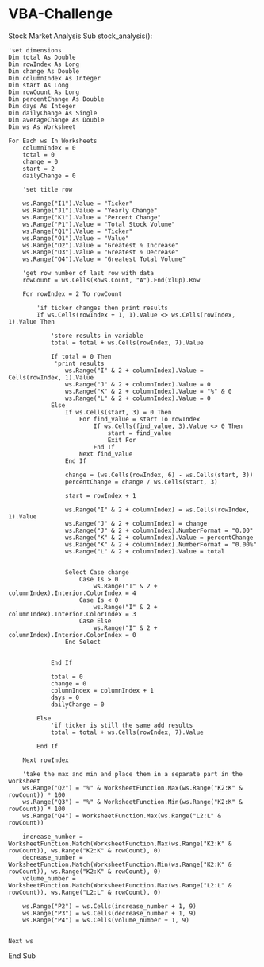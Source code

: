 # VBA-Challenge
 Stock Market Analysis
Sub stock_analysis():

    'set dimensions
    Dim total As Double
    Dim rowIndex As Long
    Dim change As Double
    Dim columnIndex As Integer
    Dim start As Long
    Dim rowCount As Long
    Dim percentChange As Double
    Dim days As Integer
    Dim dailyChange As Single
    Dim averageChange As Double
    Dim ws As Worksheet
    
    For Each ws In Worksheets
        columnIndex = 0
        total = 0
        change = 0
        start = 2
        dailyChange = 0
        
        'set title row
        
        ws.Range("I1").Value = "Ticker"
        ws.Range("J1").Value = "Yearly Change"
        ws.Range("K1").Value = "Percent Change"
        ws.Range("P1").Value = "Total Stock Volume"
        ws.Range("Q1").Value = "Ticker"
        ws.Range("O1").Value = "Value"
        ws.Range("O2").Value = "Greatest % Increase"
        ws.Range("O3").Value = "Greatest % Decrease"
        ws.Range("O4").Value = "Greatest Total Volume"
        
        'get row number of last row with data
        rowCount = ws.Cells(Rows.Count, "A").End(xlUp).Row
        
        For rowIndex = 2 To rowCount
        
            'if ticker changes then print results
            If ws.Cells(rowIndex + 1, 1).Value <> ws.Cells(rowIndex, 1).Value Then
                
                'store results in variable
                total = total + ws.Cells(rowIndex, 7).Value
                
                If total = 0 Then
                 'print results
                    ws.Range("I" & 2 + columnIndex).Value = Cells(rowIndex, 1).Value
                    ws.Range("J" & 2 + columnIndex).Value = 0
                    ws.Range("K" & 2 + columnIndex).Value = "%" & 0
                    ws.Range("L" & 2 + columnIndex).Value = 0
                Else
                    If ws.Cells(start, 3) = 0 Then
                        For find_value = start To rowIndex
                            If ws.Cells(find_value, 3).Value <> 0 Then
                                start = find_value
                                Exit For
                            End If
                        Next find_value
                    End If
                    
                    change = (ws.Cells(rowIndex, 6) - ws.Cells(start, 3))
                    percentChange = change / ws.Cells(start, 3)
                    
                    start = rowIndex + 1
                    
                    ws.Range("I" & 2 + columnIndex) = ws.Cells(rowIndex, 1).Value
                    ws.Range("J" & 2 + columnIndex) = change
                    ws.Range("J" & 2 + columnIndex).NumberFormat = "0.00"
                    ws.Range("K" & 2 + columnIndex).Value = percentChange
                    ws.Range("K" & 2 + columnIndex).NumberFormat = "0.00%"
                    ws.Range("L" & 2 + columnIndex).Value = total
                    
                    
                    Select Case change
                        Case Is > 0
                            ws.Range("I" & 2 + columnIndex).Interior.ColorIndex = 4
                        Case Is < 0
                            ws.Range("I" & 2 + columnIndex).Interior.ColorIndex = 3
                        Case Else
                            ws.Range("I" & 2 + columnIndex).Interior.ColorIndex = 0
                    End Select
                
                
                End If
                
                total = 0
                change = 0
                columnIndex = columnIndex + 1
                days = 0
                dailyChange = 0
            
            Else
                'if ticker is still the same add results
                total = total + ws.Cells(rowIndex, 7).Value
            
            End If
        
        Next rowIndex
        
        'take the max and min and place them in a separate part in the worksheet
        ws.Range("Q2") = "%" & WorksheetFunction.Max(ws.Range("K2:K" & rowCount)) * 100
        ws.Range("Q3") = "%" & WorksheetFunction.Min(ws.Range("K2:K" & rowCount)) * 100
        ws.Range("Q4") = WorksheetFunction.Max(ws.Range("L2:L" & rowCount))
        
        increase_number = WorksheetFunction.Match(WorksheetFunction.Max(ws.Range("K2:K" & rowCount)), ws.Range("K2:K" & rowCount), 0)
        decrease_number = WorksheetFunction.Match(WorksheetFunction.Min(ws.Range("K2:K" & rowCount)), ws.Range("K2:K" & rowCount), 0)
        volume_number = WorksheetFunction.Match(WorksheetFunction.Max(ws.Range("L2:L" & rowCount)), ws.Range("L2:L" & rowCount), 0)
       
        ws.Range("P2") = ws.Cells(increase_number + 1, 9)
        ws.Range("P3") = ws.Cells(decrease_number + 1, 9)
        ws.Range("P4") = ws.Cells(volume_number + 1, 9)
                    
                
    Next ws
                
        

End Sub
